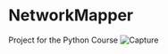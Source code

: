 # NetworkMapper
Project for the Python Course
![Capture](https://user-images.githubusercontent.com/75735715/144871662-8555b540-8cdb-421c-8d64-41d12073ebc3.PNG)

